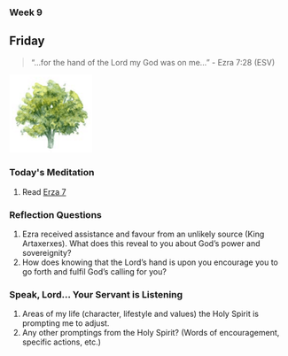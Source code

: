 ### Week 9

## Friday

> “…for the hand of the Lord my God was on me…” - Ezra 7:28 (ESV)

<img src="/assets/img/tree.png" style="width: 150px">

### Today's Meditation
1. Read [Erza 7](https://www.biblegateway.com/passage/?search=Ezra+7&version=ESV)


### Reflection Questions
1. Ezra received assistance and favour from an unlikely source (King Artaxerxes). What does this reveal to you about God’s power and sovereignity? 
2. How does knowing that the Lord’s hand is upon you encourage you to go forth and fulfil God’s calling for you? 

### Speak, Lord... Your Servant is Listening
1. Areas of my life (character, lifestyle and values) the Holy Spirit is prompting me to adjust.
2. Any other promptings from the Holy Spirit? (Words of encouragement, specific actions, etc.)